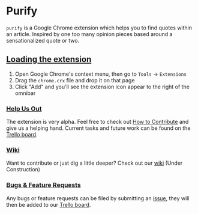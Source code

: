 # Purify

`purify` is a Google Chrome extension which helps you to find quotes within an article. 
Inspired by one too many opinion pieces based around a sensationalized quote or two.

## [Loading the extension](https://github.com/adam-lynch/purify/wiki/Loading-&-packing)
1. Open Google Chrome's context menu, then go to `Tools` -> `Extensions`
2. Drag the `chrome.crx` file and drop it on that page
3. Click "Add" and you'll see the extension icon appear to the right of the omnibar

### [Help Us Out](https://github.com/adam-lynch/purify/wiki/How-to-Contribute)
The extension is very alpha. Feel free to check out [How to Contribute](https://github.com/adam-lynch/purify/wiki/How-to-Contribute) and give us a helping hand. Current tasks and future work can be found on the [Trello board](https://trello.com/b/dg4xZrfO). 

### [Wiki](https://github.com/adam-lynch/purify/wiki)
Want to contribute or just dig a little deeper? Check out our [wiki](https://github.com/adam-lynch/purify/wiki) (Under Construction)

### [Bugs & Feature Requests](https://github.com/adam-lynch/purify/issues)
Any bugs or feature requests can be filed by submitting an [issue](https://github.com/adam-lynch/purify/issues), they will then be added to our [Trello board](https://trello.com/board/purify/50ac03ec01315ba23a00b7e8). 